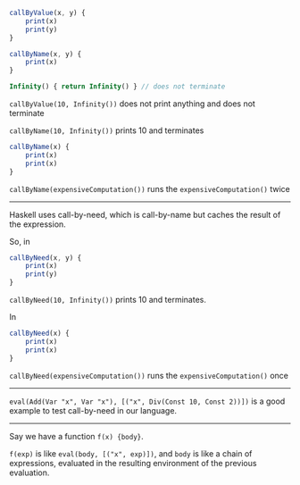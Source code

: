 ```js
callByValue(x, y) {
    print(x)
    print(y)
}

callByName(x, y) {
    print(x)
}

Infinity() { return Infinity() } // does not terminate
```

`callByValue(10, Infinity())` does not print anything and does not terminate

`callByName(10, Infinity())` prints 10 and terminates

```js
callByName(x) {
    print(x)
    print(x)
}
```

`callByName(expensiveComputation())` runs the `expensiveComputation()` twice

---

Haskell uses call-by-need, which is call-by-name but caches the result of the expression.

So, in

```js
callByNeed(x, y) {
    print(x)
    print(y)
}
```

`callByNeed(10, Infinity())` prints 10 and terminates.

In

```js
callByNeed(x) {
    print(x)
    print(x)
}
```

`callByNeed(expensiveComputation())` runs the `expensiveComputation()` once

---

`eval(Add(Var "x", Var "x"), [("x", Div(Const 10, Const 2))])` is a good example to test call-by-need in our language.

---

Say we have a function `f(x) {body}`.

`f(exp)` is like `eval(body, [("x", exp)])`,
and `body` is like a chain of expressions, evaluated in the resulting environment of the previous evaluation.
